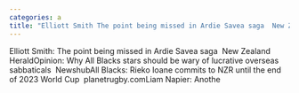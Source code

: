 ```yaml
---
categories: a
title: "Elliott Smith The point being missed in Ardie Savea saga  New Zealand Herald"
---
```

Elliott Smith: The point being missed in Ardie Savea saga&nbsp;&nbsp;New Zealand HeraldOpinion: Why All Blacks stars should be wary of lucrative overseas sabbaticals&nbsp;&nbsp;NewshubAll Blacks: Rieko Ioane commits to NZR until the end of 2023 World Cup&nbsp;&nbsp;planetrugby.comLiam Napier: Anothe